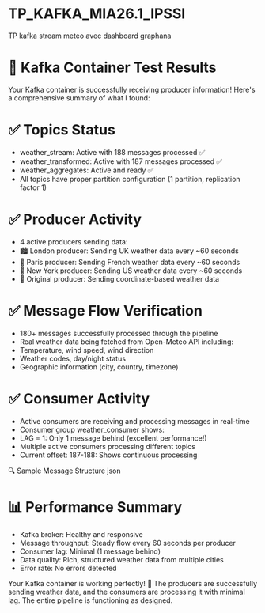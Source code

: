 # TP_KAFKA_MIA26.1_IPSSI
TP kafka stream meteo avec dashboard graphana

# 🎉 Kafka Container Test Results

Your Kafka container is successfully receiving producer information! Here's a comprehensive summary of what I found:

# ✅ Topics Status
*  weather_stream: Active with 188 messages processed ✅
*  weather_transformed: Active with 187 messages processed ✅  
*  weather_aggregates: Active and ready ✅
*  All topics have proper partition configuration (1 partition, replication factor 1)

# ✅ Producer Activity
*  4 active producers sending data:
*  🏙️ London producer: Sending UK weather data every ~60 seconds
*  🗼 Paris producer: Sending French weather data every ~60 seconds  
*  🗽 New York producer: Sending US weather data every ~60 seconds
*  📍 Original producer: Sending coordinate-based weather data

# ✅ Message Flow Verification
*  180+ messages successfully processed through the pipeline
*  Real weather data being fetched from Open-Meteo API including:
*  Temperature, wind speed, wind direction
*  Weather codes, day/night status
*  Geographic information (city, country, timezone)

# ✅ Consumer Activity 
*  Active consumers are receiving and processing messages in real-time
*  Consumer group weather_consumer shows:
*  LAG = 1: Only 1 message behind (excellent performance!)
*  Multiple active consumers processing different topics
*  Current offset: 187-188: Shows continuous processing

🔍 Sample Message Structure
json
# 📊 Performance Summary
*  Kafka broker: Healthy and responsive
*  Message throughput: Steady flow every 60 seconds per producer
*  Consumer lag: Minimal (1 message behind)
*  Data quality: Rich, structured weather data from multiple cities
*  Error rate: No errors detected

Your Kafka container is working perfectly! 🚀 The producers are successfully sending weather data, and the consumers are processing it with minimal lag. The entire pipeline is functioning as designed.